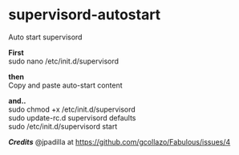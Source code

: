 # supervisord-autostart
Auto start supervisord<br>

**First**<br>
sudo nano /etc/init.d/supervisord<br>

**then**<br>
Copy and paste auto-start content<br>

**and..**<br>
sudo chmod +x /etc/init.d/supervisord<br>
sudo update-rc.d supervisord defaults<br>
sudo /etc/init.d/supervisord start<br>


***Credits***
@jpadilla at https://github.com/gcollazo/Fabulous/issues/4
